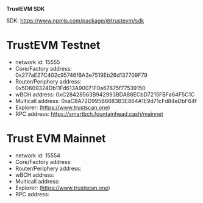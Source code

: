 **TrustEVM SDK**

SDK: https://www.npmjs.com/package/@trustevm/sdk

# **TrustEVM Testnet**
- network id: 15555
- Core/Factory address: 0x277aE27C402c95746fBA3e7519Eb26d137709F79
- Router/Periphery address: 0x5D609324Db11Fd613A90071F0a67875f77539150
- wBCH address: 0xC28428563B942993BDA88ECbD7215FBFa64F5C1C
- Multicall address: 0xaC8A72D995B6683B3E864A1E9d71cFd84eDbF64f
- Explorer: (https://www.trustscan.one)
- RPC address: https://smartbch.fountainhead.cash/mainnet



# **Trust EVM Mainnet**
- network id: 15554 
- Core/Factory address: 
- Router/Periphery address: 
- wBCH address: 
- Multicall address: 
- Explorer: (https://www.trustscan.one)
- RPC address: 


